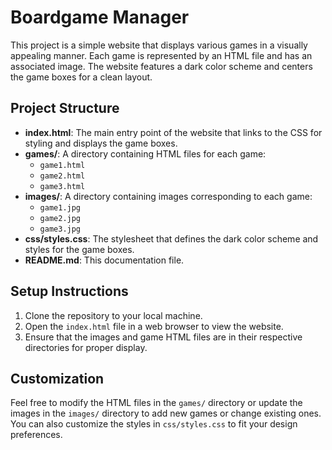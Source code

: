 # Boardgame Manager

This project is a simple website that displays various games in a visually appealing manner. Each game is represented by an HTML file and has an associated image. The website features a dark color scheme and centers the game boxes for a clean layout.

## Project Structure

- **index.html**: The main entry point of the website that links to the CSS for styling and displays the game boxes.
- **games/**: A directory containing HTML files for each game:
  - `game1.html`
  - `game2.html`
  - `game3.html`
- **images/**: A directory containing images corresponding to each game:
  - `game1.jpg`
  - `game2.jpg`
  - `game3.jpg`
- **css/styles.css**: The stylesheet that defines the dark color scheme and styles for the game boxes.
- **README.md**: This documentation file.

## Setup Instructions

1. Clone the repository to your local machine.
2. Open the `index.html` file in a web browser to view the website.
3. Ensure that the images and game HTML files are in their respective directories for proper display.

## Customization

Feel free to modify the HTML files in the `games/` directory or update the images in the `images/` directory to add new games or change existing ones. You can also customize the styles in `css/styles.css` to fit your design preferences.